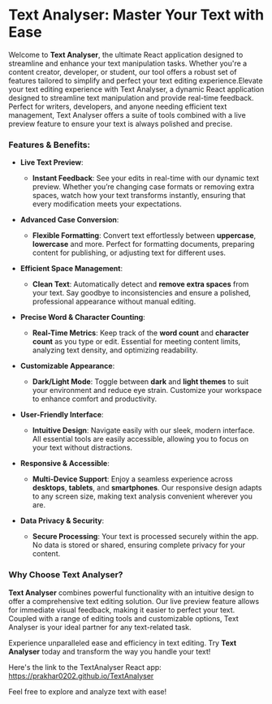 # Text Analyser:  Master Your Text with Ease

Welcome to **Text Analyser**, the ultimate React application designed to streamline and enhance your text manipulation tasks. Whether you're a content creator, developer, or student, our tool offers a robust set of features tailored to simplify and perfect your text editing experience.Elevate your text editing experience with Text Analyser, a dynamic React application designed to streamline text manipulation and provide real-time feedback. Perfect for writers, developers, and anyone needing efficient text management, Text Analyser offers a suite of tools combined with a live preview feature to ensure your text is always polished and precise.

### **Features & Benefits:**

- **Live Text Preview**:
  - **Instant Feedback**: See your edits in real-time with our dynamic text preview. Whether you’re changing case formats or removing extra spaces, watch how your text transforms instantly, ensuring that every modification meets your expectations.

- **Advanced Case Conversion**:
  - **Flexible Formatting**: Convert text effortlessly between **uppercase**, **lowercase** and more. Perfect for formatting documents, preparing content for publishing, or adjusting text for different uses.

- **Efficient Space Management**:
  - **Clean Text**: Automatically detect and **remove extra spaces** from your text. Say goodbye to inconsistencies and ensure a polished, professional appearance without manual editing.

- **Precise Word & Character Counting**:
  - **Real-Time Metrics**: Keep track of the **word count** and **character count** as you type or edit. Essential for meeting content limits, analyzing text density, and optimizing readability.

- **Customizable Appearance**:
  - **Dark/Light Mode**: Toggle between **dark** and **light themes** to suit your environment and reduce eye strain. Customize your workspace to enhance comfort and productivity.

- **User-Friendly Interface**:
  - **Intuitive Design**: Navigate easily with our sleek, modern interface. All essential tools are easily accessible, allowing you to focus on your text without distractions.

- **Responsive & Accessible**:
  - **Multi-Device Support**: Enjoy a seamless experience across **desktops**, **tablets**, and **smartphones**. Our responsive design adapts to any screen size, making text analysis convenient wherever you are.

- **Data Privacy & Security**:
  - **Secure Processing**: Your text is processed securely within the app. No data is stored or shared, ensuring complete privacy for your content.

### **Why Choose Text Analyser?**

**Text Analyser** combines powerful functionality with an intuitive design to offer a comprehensive text editing solution. Our live preview feature allows for immediate visual feedback, making it easier to perfect your text. Coupled with a range of editing tools and customizable options, Text Analyser is your ideal partner for any text-related task.

Experience unparalleled ease and efficiency in text editing. Try **Text Analyser** today and transform the way you handle your text!

Here's the link to the TextAnalyser React app:    https://prakhar0202.github.io/TextAnalyser

Feel free to explore and analyze text with ease!
